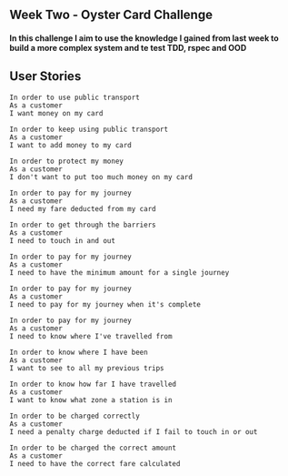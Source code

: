 ## Week Two - Oyster Card Challenge

#### In this challenge I aim to use the knowledge I gained from last week to build a more complex system and te test TDD, rspec and OOD

## User Stories 

```
In order to use public transport
As a customer
I want money on my card
```
```
In order to keep using public transport  
As a customer  
I want to add money to my card  
```
```
In order to protect my money
As a customer
I don't want to put too much money on my card
```
```
In order to pay for my journey  
As a customer  
I need my fare deducted from my card  
```
```
In order to get through the barriers
As a customer
I need to touch in and out
```
```
In order to pay for my journey  
As a customer  
I need to have the minimum amount for a single journey  
```
```
In order to pay for my journey
As a customer
I need to pay for my journey when it's complete
```
```
In order to pay for my journey  
As a customer  
I need to know where I've travelled from  
```
```
In order to know where I have been
As a customer
I want to see to all my previous trips
```
```
In order to know how far I have travelled  
As a customer  
I want to know what zone a station is in  
```
```
In order to be charged correctly
As a customer
I need a penalty charge deducted if I fail to touch in or out
```
```
In order to be charged the correct amount  
As a customer  
I need to have the correct fare calculated  
```
